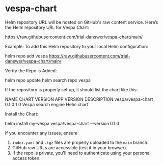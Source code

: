 # vespa-chart
 Helm repository URL will be hosted on GitHub's raw content service. Here’s the Helm repository URL for Vespa Chart:

https://raw.githubusercontent.com/trial-danswer/vespa-chart/main/

Example:
To add this Helm repository to your local Helm configuration:


helm repo add vespa https://raw.githubusercontent.com/trial-danswer/vespa-chart/main/


Verify the Repo is Added:

helm repo update
helm search repo vespa


If the repository is properly set up, it should list the chart like this:


NAME         	CHART VERSION	APP VERSION	DESCRIPTION
vespa/vespa-chart  0.1.0          1.0         Vespa search engine Helm chart


Install the Chart:

helm install my-vespa vespa/vespa-chart --version 0.1.0




If you encounter any issues, ensure:
1. `index.yaml` and `.tgz` files are properly uploaded to the `main` branch.
2. GitHub raw URLs are accessible (test it in your browser).
3. If the repo is private, you'll need to authenticate using your personal access token.


